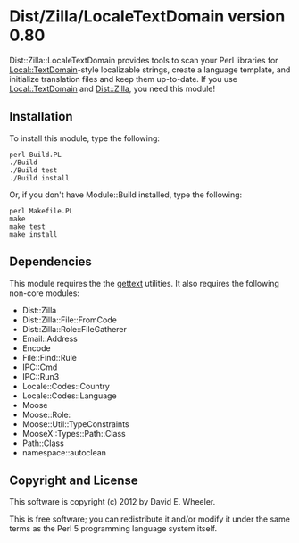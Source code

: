 Dist/Zilla/LocaleTextDomain version 0.80
========================================

Dist::Zilla::LocaleTextDomain provides tools to scan your Perl libraries for
[Local::TextDomain](http://metacpan.org/module/Locale::TextDomain)-style
localizable strings, create a language template, and initialize translation
files and keep them up-to-date. If you use
[Local::TextDomain](http://metacpan.org/module/Locale::TextDomain) and
[Dist::Zilla](http://dzil.org/), you need this module!

Installation
------------

To install this module, type the following:

    perl Build.PL
    ./Build
    ./Build test
    ./Build install

Or, if you don't have Module::Build installed, type the following:

    perl Makefile.PL
    make
    make test
    make install

Dependencies
------------

This module requires the the [gettext](http://www.gnu.org/software/gettext/)
utilities. It also requires the following non-core modules:

* Dist::Zilla
* Dist::Zilla::File::FromCode
* Dist::Zilla::Role::FileGatherer
* Email::Address
* Encode
* File::Find::Rule
* IPC::Cmd
* IPC::Run3
* Locale::Codes::Country
* Locale::Codes::Language
* Moose
* Moose::Role:
* Moose::Util::TypeConstraints
* MooseX::Types::Path::Class
* Path::Class
* namespace::autoclean

Copyright and License
---------------------

This software is copyright (c) 2012 by David E. Wheeler.

This is free software; you can redistribute it and/or modify it under the same
terms as the Perl 5 programming language system itself.

